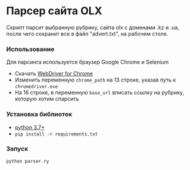 # Парсер сайта OLX
Скрипт парсит выбранную рубрику, сайта olx c доменами .kz и .ua, после чего сохранит все в файл "advert.txt", на рабочем столе.
### Использование
Для парсинга используется браузер Google Chrome и Selenium
* Скачать [WebDriver for Chrome](https://sites.google.com/a/chromium.org/chromedriver/downloads)
* Изменить переменную ```chrome_path``` на 13 строке, указав путь к ```chromedriver.exe```
* На 16 строке, в переменную ```base_url``` вписать ссылку на рубрику, которую хотим спарсить

### Установка библиотек
* [python 3.7+](https://www.python.org/)
* ```pip install -r requirements.txt``` 

### Запуск
```python parser.ry```
